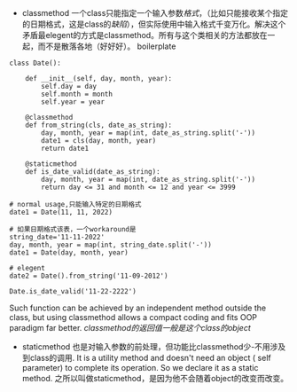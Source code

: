 + classmethod
一个class只能指定一个输入参数*格式*，（比如只能接收某个指定的日期格式，这是class的*缺陷*），但实际使用中输入格式千变万化。解决这个矛盾最elegent的方式是classmethod。所有与这个类相关的方法都放在一起，而不是散落各地（好好好）。
boilerplate
```
class Date():

    def __init__(self, day, month, year):
        self.day = day
        self.month = month
        self.year = year

    @classmethod
    def from_string(cls, date_as_string):
        day, month, year = map(int, date_as_string.split('-'))
        date1 = cls(day, month, year)
        return date1

    @staticmethod
    def is_date_valid(date_as_string):
        day, month, year = map(int, date_as_string.split('-'))
        return day <= 31 and month <= 12 and year <= 3999
        
# normal usage,只能输入特定的日期格式
date1 = Date(11, 11, 2022)

# 如果日期格式该表，一个workaround是
string_date='11-11-2022'
day, month, year = map(int, string_date.split('-'))
date1 = Date(day, month, year)

# elegent
date2 = Date().from_string('11-09-2012')

Date.is_date_valid('11-22-2222')

```
Such function can be achieved by an independent method outside the class, but using classmethod allows a compact coding and fits OOP paradigm far better.
*classmethod的返回值一般是这个class的object*

+ staticmethod
也是对输入参数的前处理，但功能比classmethod少-不用涉及到class的调用.
It is a utility method and doesn't need an object ( self parameter) to complete its operation. So we declare it as a static method.
之所以叫做staticmethod，是因为他不会随着object的改变而改变。
